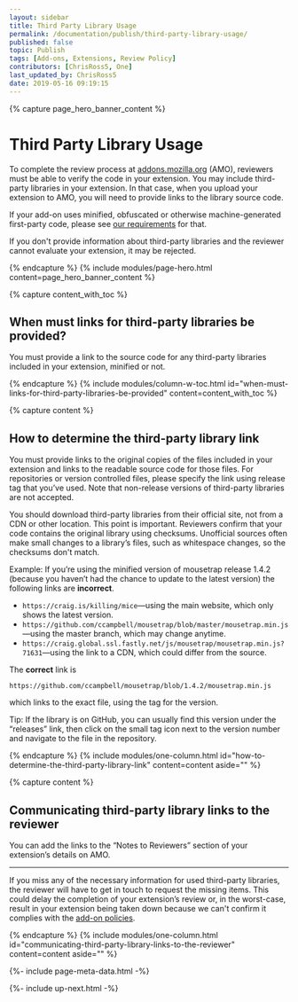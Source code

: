 ```yaml
---
layout: sidebar
title: Third Party Library Usage
permalink: /documentation/publish/third-party-library-usage/
published: false
topic: Publish
tags: [Add-ons, Extensions, Review Policy]
contributors: [ChrisRoss5, One]
last_updated_by: ChrisRoss5
date: 2019-05-16 09:19:15
---
```


<!-- Page Hero Banner -->

{% capture page_hero_banner_content %}

# Third Party Library Usage

To complete the review process at [addons.mozilla.org](https://addons.mozilla.org) (AMO), reviewers must be able to verify the code in your extension. You may include third-party libraries in your extension. In that case, when you upload your extension to AMO, you will need to provide links to the library source code.

If your add-on uses minified, obfuscated or otherwise machine-generated first-party code, please see [our requirements](/documentation/publish/source-code-submission/) for that.

If you don't provide information about third-party libraries and the reviewer cannot evaluate your extension, it may be rejected.

{% endcapture %}
{% include modules/page-hero.html
    content=page_hero_banner_content
%}

<!-- END: Page Hero Banner -->

<!-- Content with Table of Contents Module -->

{% capture content_with_toc %}

## When must links for third-party libraries be provided?

You must provide a link to the source code for any third-party libraries included in your extension, minified or not.

{% endcapture %}
{% include modules/column-w-toc.html
  id="when-must-links-for-third-party-libraries-be-provided"
  content=content_with_toc
%}

<!-- END: Content with Table of Contents -->

<!-- Single Column Body Module -->

{% capture content %}

## How to determine the third-party library link

You must provide links to the original copies of the files included in your extension and links to the readable source code for those files. For repositories or version controlled files, please specify the link using release tag that you’ve used. Note that non-release versions of third-party libraries are not accepted.

You should download third-party libraries from their official site, not from a CDN or other location. This point is important. Reviewers confirm that your code contains the original library using checksums. Unofficial sources often make small changes to a library’s files, such as whitespace changes, so the checksums don't match.

Example: If you’re using the minified version of mousetrap release 1.4.2 (because you haven’t had the chance to update to the latest version) the following links are **incorrect**.

<!-- Not this -->

<section class="not-this" markdown="1">

- `https://craig.is/killing/mice`—using the main website, which only shows the latest version.
- `https://github.com/ccampbell/mousetrap/blob/master/mousetrap.min.js`—using the master branch, which may change anytime.
- `https://craig.global.ssl.fastly.net/js/mousetrap/mousetrap.min.js?71631`—using the link to a CDN, which could differ from the source.

</section>

The **correct** link is

<!-- END: Not this -->

<!-- Do this -->

<section class="do-this" markdown="1">

`https://github.com/ccampbell/mousetrap/blob/1.4.2/mousetrap.min.js`

</section>

<!-- END: Do this -->

which links to the exact file, using the tag for the version.

Tip: If the library is on GitHub, you can usually find this version under the “releases” link, then click on the small tag icon next to the version number and navigate to the file in the repository.

{% endcapture %}
{% include modules/one-column.html
  id="how-to-determine-the-third-party-library-link"
  content=content
  aside=""
%}

{% capture content %}

## Communicating third-party library links to the reviewer

You can add the links to the “Notes to Reviewers” section of your extension’s details on AMO.

---

If you miss any of the necessary information for used third-party libraries, the reviewer will have to get in touch to request the missing items. This could delay the completion of your extension’s review or, in the worst-case, result in your extension being taken down because we can't confirm it complies with the [add-on policies](/documentation/publish/add-on-policies).

{% endcapture %}
{% include modules/one-column.html
  id="communicating-third-party-library-links-to-the-reviewer"
  content=content
  aside=""
%}

<!-- Meta Data -->

{%- include page-meta-data.html -%}

<!-- END: Meta Data -->

<!-- Up Next -->

{%- include up-next.html -%}

<!-- END: Up Next -->
